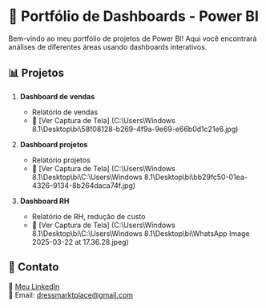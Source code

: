 # 🚀 Portfólio de Dashboards - Power BI

Bem-vindo ao meu portfólio de projetos de Power BI! Aqui você encontrará análises de diferentes áreas usando dashboards interativos.

## 📊 Projetos

1. **Dashboard de vendas**
   - Relatório de vendas 
   - 📸 [Ver Captura de Tela] (C:\Users\Windows 8.1\Desktop\bi\58f08128-b269-4f9a-9e69-e66b0d1c21e6.jpg)
     
2. **Dashboard projetos**
   - Relatório projetos
   - 📸 [Ver Captura de Tela] (C:\Users\Windows 8.1\Desktop\bi\C:\Users\Windows 8.1\Desktop\bi\bb29fc50-01ea-4326-9134-8b264daca74f.jpg)

3. **Dashboard RH**
   - Relatório de RH, redução de custo 
   - 📸 [Ver Captura de Tela] (C:\Users\Windows 8.1\Desktop\bi\C:\Users\Windows 8.1\Desktop\bi\WhatsApp Image 2025-03-22 at 17.36.28.jpeg)

## 🔗 Contato
💼 [Meu LinkedIn](https://linkedin.com/in/michellesilvaa)  
📧 Email: dressmarktplace@gmail.com
